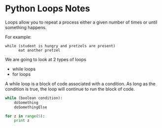 # Python Loops Notes

Loops allow you to repeat a process either a given number of times or until something happens.

For example: 
```
while (student is hungry and pretzels are present)
      eat another pretzel
```
We are going to look at 2 types of loops
* while loops
* for loops

A while loop is a block of code associated with a condition.  As long as the condition is true, the loop will continue to run the block of code.
```python
while (boolean condition):
    doSomething
    doSomethingElse
```

```python
for z in range(5):
    print z
```